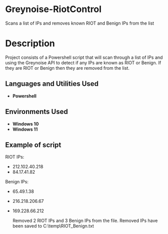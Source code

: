 # Greynoise-RiotControl
Scans a list of IPs and removes known RIOT and Benign IPs from the list


<h1>Description</h1>
Project consists of a Powershell script that will scan through a list of IPs and using the Greynoise API to detect if any IPs are known as RIOT or Benign. If they are RIOT or Benign then they are removed from the list.
<br />


<h2>Languages and Utilities Used</h2>

- <b>Powershell</b>

<h2>Environments Used </h2>

- <b>Windows 10</b>
- <b>Windows 11</b>


<h2>Example of script </h2>

RIOT IPs:
- 212.102.40.218
- 84.17.41.82

Benign IPs:
- 65.49.1.38
- 216.218.206.67
- 169.228.66.212

  Removed 2 RIOT IPs and 3 Benign IPs from the file.
  Removed IPs have been saved to C:\temp\RIOT_Benign.txt

<br />


<!--
example of the screenshots when ready 
<p align="center">
Launch the utility: <br/>
<img src="[https://i.imgur.com](https://imgur.com/a/BHxrOZk)"/>
<br />
<br />
Select the disk:  <br/>
<img src="https://i.imgur.com"/>
<br />
<br />
</p>



 ```diff
- text in red
+ text in green
! text in orange
# text in gray
@@ text in purple (and bold)@@
```
--!>
